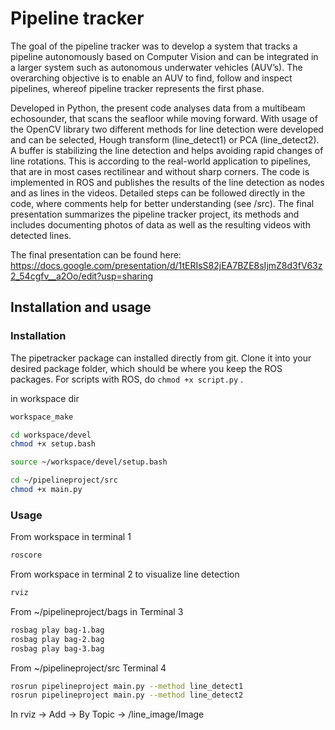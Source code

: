 # Pipeline tracker

The goal of the pipeline tracker was to develop a system that tracks a pipeline autonomously based on Computer Vision and can be integrated in a larger system such as autonomous underwater vehicles (AUV’s). The overarching objective is to enable an AUV to find, follow and inspect pipelines, whereof pipeline tracker represents the first phase. 

Developed in Python, the present code analyses data from a multibeam echosounder, that scans the seafloor while moving forward. With usage of the OpenCV library two different methods for line detection were developed and can be selected, Hough transform (line_detect1) or PCA (line_detect2). A buffer is stabilizing the line detection and helps avoiding rapid changes of line rotations. This is according to the real-world application to pipelines, that are in most cases rectilinear and without sharp corners. The code is implemented in ROS and publishes the results of the line detection as nodes and as lines in the videos. Detailed steps can be followed directly in the code, where comments help for better understanding (see /src). The final presentation summarizes the pipeline tracker project, its methods and includes documenting photos of data as well as the resulting videos with detected lines. 

The final presentation can be found here:
https://docs.google.com/presentation/d/1tERIsS82jEA7BZE8sIjmZ8d3fV63z2_54cgfv__a2Oo/edit?usp=sharing

## Installation and usage

### Installation

The pipetracker package can installed directly from git. Clone it into your desired package folder, which should be where you keep the ROS packages. 
For scripts with ROS, do `chmod +x script.py` . 


in workspace dir
```sh
workspace_make
```

```sh
cd workspace/devel
chmod +x setup.bash
```

```sh
source ~/workspace/devel/setup.bash
```

```sh
cd ~/pipelineproject/src
chmod +x main.py
```




### Usage

From workspace in terminal 1

```sh
roscore
```

From workspace in terminal 2 to visualize line detection
```sh
rviz
```
From ~/pipelineproject/bags in Terminal 3
```sh
rosbag play bag-1.bag
rosbag play bag-2.bag
rosbag play bag-3.bag
```

From ~/pipelineproject/src Terminal 4

```sh
rosrun pipelineproject main.py --method line_detect1 
rosrun pipelineproject main.py --method line_detect2 
```

In rviz -> Add -> By Topic -> /line_image/Image

